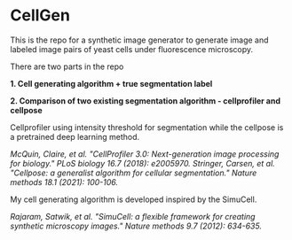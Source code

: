 # CellGen
This is the repo for a synthetic image generator to generate image and labeled image pairs of yeast cells under fluorescence microscopy.

There are two parts in the repo

**1. Cell generating algorithm + true segmentation label**

**2. Comparison of two existing segmentation algorithm - cellprofiler and cellpose**


Cellprofiler using intensity threshold for segmentation while the cellpose is a pretrained deep learning method. 

_McQuin, Claire, et al. "CellProfiler 3.0: Next-generation image processing for biology." PLoS biology 16.7 (2018): e2005970._
_Stringer, Carsen, et al. "Cellpose: a generalist algorithm for cellular segmentation." Nature methods 18.1 (2021): 100-106._


My cell generating algorithm is developed inspired by the SimuCell.

_Rajaram, Satwik, et al. "SimuCell: a flexible framework for creating synthetic microscopy images." Nature methods 9.7 (2012): 634-635._
